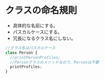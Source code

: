 # クラスの命名規則
* 具体的な名前にする。
* パスカルケースにする。
* 冗長になるクラス名にしない。
~~~ js
//クラス名はパスカルケース
class Person {
  //printPersonProfiles;
  //Personクラスのメソッドなので、Personは不要
  printProfiles;
}
~~~

